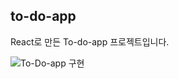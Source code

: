 ## to-do-app

React로 만든 To-do-app 프로젝트입니다.

![To-Do-app 구현](https://user-images.githubusercontent.com/111476477/207285300-cedd881e-da79-442e-a024-a0fe02862129.gif)

